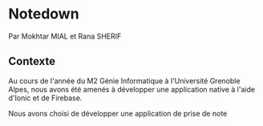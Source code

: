 # Notedown

Par Mokhtar MIAL et Rana SHERIF

## Contexte

Au cours de l'année du M2 Génie Informatique à l'Université Grenoble Alpes, nous avons été amenés à développer une application native à l'aide d'Ionic et de Firebase.

Nous avons choisi de développer une application de prise de note
